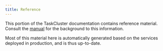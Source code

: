 ```yaml
---
title: Reference
---
```


This portion of the TaskCluster documentation contains reference material.
Consult the [manual](/manual) for the background to this information.

Most of this material here is automatically generated based on the services
deployed in production, and is thus up-to-date.
